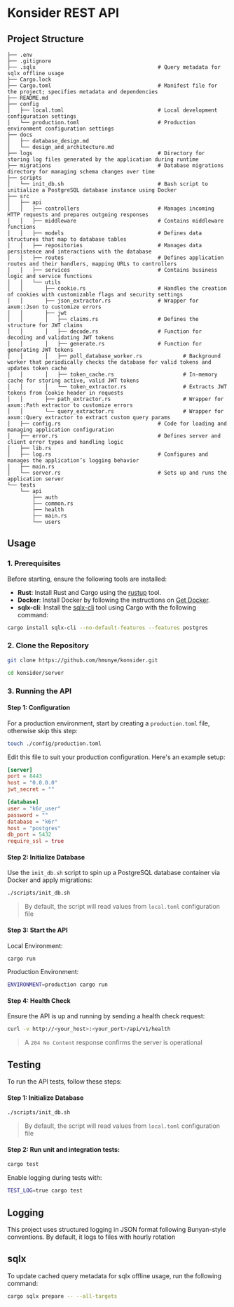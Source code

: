 # Konsider REST API

## Project Structure

```
├── .env
├── .gitignore
├── .sqlx                               		# Query metadata for sqlx offline usage
├── Cargo.lock                     
├── Cargo.toml                          		# Manifest file for the project; specifies metadata and dependencies
├── README.md                       
├── config                          
│   ├── local.toml                      		# Local development configuration settings
│   └── production.toml                 		# Production environment configuration settings
├── docs                          
│   ├── database_design.md              
│   └── design_and_architecture.md
├── logs                                		# Directory for storing log files generated by the application during runtime
├── migrations                          		# Database migrations directory for managing schema changes over time
├── scripts                         
│   └── init_db.sh                      		# Bash script to initialize a PostgreSQL database instance using Docker
├── src                         
│   ├── api                         
│   │   ├── controllers                 		# Manages incoming HTTP requests and prepares outgoing responses
│   │   ├── middleware                  		# Contains middleware functions
│   │   ├── models                      		# Defines data structures that map to database tables
│   │   ├── repositories                		# Manages data persistence and interactions with the database
│   │   ├── routes                      		# Defines application routes and their handlers, mapping URLs to controllers
│   │   ├── services                    		# Contains business logic and service functions
│   │   └── utils
│   │       ├── cookie.rs               		# Handles the creation of cookies with customizable flags and security settings
│   │       ├── json_extractor.rs       		# Wrapper for axum::Json to customize errors
│   │       ├── jwt
│   │       │   ├── claims.rs           		# Defines the structure for JWT claims
│   │       │   ├── decode.rs           		# Function for decoding and validating JWT tokens
│   │       │   ├── generate.rs         		# Function for generating JWT tokens
│   │       │   ├── poll_database_worker.rs 	        # Background worker that periodically checks the database for valid tokens and updates token cache
│   │       │   ├── token_cache.rs                      # In-memory cache for storing active, valid JWT tokens
│   │       │   └── token_extractor.rs                  # Extracts JWT tokens from Cookie header in requests
│   │       ├── path_extractor.rs                       # Wrapper for axum::Path extractor to customize errors
│   │       └── query_extractor.rs                      # Wrapper for axum::Query extractor to extract custom query params
│   ├── config.rs                       		# Code for loading and managing application configuration
│   ├── error.rs                        		# Defines server and client error types and handling logic
│   ├── lib.rs                     
│   ├── log.rs                          		# Configures and manages the application’s logging behavior
│   ├── main.rs                 
│   └── server.rs                       		# Sets up and runs the application server
└── tests
    └── api
        ├── auth
        ├── common.rs
        ├── health
        ├── main.rs
        └── users
```

## Usage

### 1. **Prerequisites**

Before starting, ensure the following tools are installed:

- **Rust**: Install Rust and Cargo using the [rustup](https://www.rust-lang.org/tools/install) tool.
- **Docker**: Install Docker by following the instructions on [Get Docker](https://docs.docker.com/get-started/get-docker/).
- **sqlx-cli**: Install the [sqlx-cli](https://github.com/launchbadge/sqlx) tool using Cargo with the following command:

```bash
cargo install sqlx-cli --no-default-features --features postgres
```

### 2. **Clone the Repository**

```bash
git clone https://github.com/hmunye/konsider.git
```
```bash
cd konsider/server
```

### 3. **Running the API**

#### Step 1: Configuration

For a production environment, start by creating a `production.toml` file, otherwise skip this step:

```bash
touch ./config/production.toml
```

Edit this file to suit your production configuration. Here's an example setup:

```toml
[server]
port = 8443
host = "0.0.0.0"
jwt_secret = ""

[database]
user = "k6r_user"
password = ""
database = "k6r"
host = "postgres"
db_port = 5432
require_ssl = true
```

#### Step 2: Initialize Database

Use the `init_db.sh` script to spin up a PostgreSQL database container via Docker and apply migrations:

```bash
./scripts/init_db.sh
```
> By default, the script will read values from `local.toml` configuration file

#### Step 3: Start the API

Local Environment:

```bash
cargo run
```
Production Environment:

```bash
ENVIRONMENT=production cargo run
```

#### Step 4: Health Check

Ensure the API is up and running by sending a health check request:

```bash
curl -v http://<your_host>:<your_port>/api/v1/health
```
> A `204 No Content` response confirms the server is operational

## Testing

To run the API tests, follow these steps:

#### Step 1: Initialize Database

```bash
./scripts/init_db.sh
```
> By default, the script will read values from `local.toml` configuration file

#### Step 2: Run unit and integration tests:

```bash
cargo test
```

Enable logging during tests with:

```bash
TEST_LOG=true cargo test
```

## Logging

This project uses structured logging in JSON format following Bunyan-style conventions.
By default, it logs to files with hourly rotation

## sqlx

To update cached query metadata for sqlx offline usage, run the following command:

```bash
cargo sqlx prepare -- --all-targets
```
